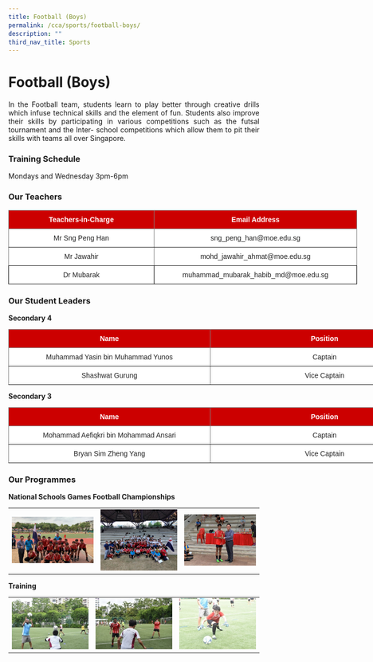 ```yaml
---
title: Football (Boys)
permalink: /cca/sports/football-boys/
description: ""
third_nav_title: Sports
---
```

# **Football (Boys)**

<p style="text-align: justify;">In the Football team, students learn to play better through creative drills which infuse technical skills and the element of fun. Students also improve their skills by participating in various competitions such as the futsal tournament and the Inter- school competitions which allow them to pit their skills with teams all over Singapore.</p>


### **Training Schedule**  

Mondays and Wednesday 3pm-6pm

### **Our Teachers**


<style type="text/css">
.tg  {border-collapse:collapse;border-spacing:0;}
.tg td{border-color:black;border-style:solid;border-width:1px;font-family:Arial, sans-serif;font-size:14px;
  overflow:hidden;padding:10px 5px;word-break:normal;}
.tg th{border-color:black;border-style:solid;border-width:1px;font-family:Arial, sans-serif;font-size:14px;
  font-weight:normal;overflow:hidden;padding:10px 5px;word-break:normal;}
.tg .tg-2atv{background-color:#C00;border-color:inherit;color:#FFF;font-weight:bold;text-align:center;vertical-align:top}
.tg .tg-gct1{background-color:#FFF;border-color:inherit;color:#222;text-align:center;vertical-align:top}
.tg .tg-gktn{background-color:#FFF;border-color:inherit;color:#222;text-align:center;vertical-align:middle}
.tg .tg-a3j2{background-color:#FFF;color:#222;text-align:center;vertical-align:middle}
</style>
<table class="tg" style="undefined;table-layout: fixed; width: 700px">
<colgroup>
<col style="width: 405px">
<col style="width: 461px">
</colgroup>
<thead>
  <tr>
    <th class="tg-2atv">Teachers-in-Charge</th>
    <th class="tg-2atv">Email Address</th>
  </tr>
</thead>
<tbody>
  <tr>
    <td class="tg-gct1">Mr Sng Peng Han<span style="color:#222;background-color:transparent"> </span></td>
    <td class="tg-gktn"><span style="color:#222;background-color:transparent"> sng_peng_han@moe.edu.sg</span></td>
  </tr>
  <tr>
    <td class="tg-gktn"><span style="color:#222;background-color:transparent">Mr Jawahir</span></td>
    <td class="tg-gktn"><span style="color:#222;background-color:transparent">mohd_jawahir_ahmat@moe.edu.sg</span><br></td>
  </tr>
  <tr>
    <td class="tg-a3j2"><span style="color:#222;background-color:transparent"> Dr Mubarak</span></td>
    <td class="tg-a3j2"><span style="color:#222;background-color:transparent">muhammad_mubarak_habib_md@moe.edu.sg</span></td>
  </tr>
</tbody>
</table>

### **Our Student Leaders**

**Secondary 4**

<style type="text/css">
.tg  {border-collapse:collapse;border-spacing:0;}
.tg td{border-color:black;border-style:solid;border-width:1px;font-family:Arial, sans-serif;font-size:14px;
  overflow:hidden;padding:10px 5px;word-break:normal;}
.tg th{border-color:black;border-style:solid;border-width:1px;font-family:Arial, sans-serif;font-size:14px;
  font-weight:normal;overflow:hidden;padding:10px 5px;word-break:normal;}
.tg .tg-2atv{background-color:#C00;border-color:inherit;color:#FFF;font-weight:bold;text-align:center;vertical-align:top}
.tg .tg-gktn{background-color:#FFF;border-color:inherit;color:#222;text-align:center;vertical-align:middle}
</style>
<table class="tg" style="undefined;table-layout: fixed; width: 865px">
<colgroup>
<col style="width: 405px">
<col style="width: 460px">
</colgroup>
<thead>
  <tr>
    <th class="tg-2atv">Name</th>
    <th class="tg-2atv">Position</th>
  </tr>
</thead>
<tbody>
  <tr>
    <td class="tg-gktn"><span style="color:#222;background-color:transparent">Muhammad Yasin bin Muhammad Yunos</span><br></td>
    <td class="tg-gktn"><span style="color:#222;background-color:transparent">Captain</span></td>
  </tr>
  <tr>
    <td class="tg-gktn"><span style="color:#222;background-color:transparent">Shashwat Gurung</span><br></td>
    <td class="tg-gktn"><span style="color:#222;background-color:transparent">Vice Captain</span></td>
  </tr>
</tbody>
</table>

**Secondary 3**

<style type="text/css">
.tg  {border-collapse:collapse;border-spacing:0;}
.tg td{border-color:black;border-style:solid;border-width:1px;font-family:Arial, sans-serif;font-size:14px;
  overflow:hidden;padding:10px 5px;word-break:normal;}
.tg th{border-color:black;border-style:solid;border-width:1px;font-family:Arial, sans-serif;font-size:14px;
  font-weight:normal;overflow:hidden;padding:10px 5px;word-break:normal;}
.tg .tg-2atv{background-color:#C00;border-color:inherit;color:#FFF;font-weight:bold;text-align:center;vertical-align:top}
.tg .tg-gktn{background-color:#FFF;border-color:inherit;color:#222;text-align:center;vertical-align:middle}
</style>
<table class="tg" style="undefined;table-layout: fixed; width: 865px">
<colgroup>
<col style="width: 405px">
<col style="width: 460px">
</colgroup>
<thead>
  <tr>
    <th class="tg-2atv">Name</th>
    <th class="tg-2atv">Position</th>
  </tr>
</thead>
<tbody>
  <tr>
    <td class="tg-gktn"><span style="color:#222;background-color:transparent">Mohammad Aefiqkri bin Mohammad Ansari</span><br></td>
    <td class="tg-gktn"><span style="color:#222;background-color:transparent">Captain</span></td>
  </tr>
  <tr>
    <td class="tg-gktn"><span style="color:#222;background-color:transparent">Bryan Sim Zheng Yang</span><br></td>
    <td class="tg-gktn"><span style="color:#222;background-color:transparent">Vice Captain</span></td>
  </tr>
</tbody>
</table>

### Our Programmes

**National Schools Games Football Championships**

|   |   |   |
|:---:|:----:|:---:|
| ![](/images/Cca/Football%20(Boys)/winners.jpg)  |  ![](/images/Cca/Football%20(Boys)/winners%202.jpg) |    ![](/images/Cca/Football%20(Boys)/winners%203.jpg)  |

**Training**



|   |   |   |
|:---:|:----:|:---:|
|  ![](/images/Cca/Football%20(Boys)/image%201.jpg) |  ![](/images/Cca/Football%20(Boys)/image%202.jpg)   |   ![](/images/Cca/Football%20(Boys)/image%203.jpg)  |